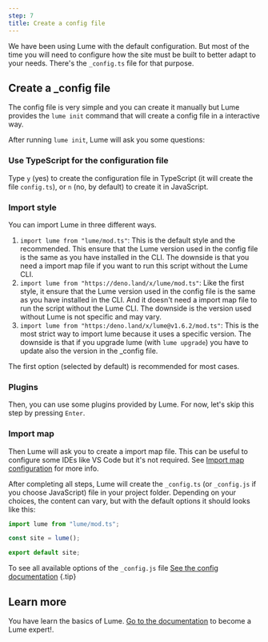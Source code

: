 ```yaml
---
step: 7
title: Create a config file
---
```


We have been using Lume with the default configuration. But most of the time you
will need to configure how the site must be built to better adapt to your needs.
There's the `_config.ts` file for that purpose.

## Create a _config file

The config file is very simple and you can create it manually but Lume provides
the `lume init` command that will create a config file in a interactive way.

After running `lume init`, Lume will ask you some questions:

### Use TypeScript for the configuration file

Type `y` (yes) to create the configuration file in TypeScript (it will create
the file `config.ts`), or `n` (no, by default) to create it in JavaScript.

### Import style

You can import Lume in three different ways.

1. `import lume from "lume/mod.ts"`: This is the default style and the
   recommended. This ensure that the Lume version used in the config file is the
   same as you have installed in the CLI. The downside is that you need a import
   map file if you want to run this script without the Lume CLI.
2. `import lume from "https://deno.land/x/lume/mod.ts"`: Like the first style,
   it ensure that the Lume version used in the config file is the same as you
   have installed in the CLI. And it doesn't need a import map file to run the
   script without the Lume CLI. The downside is the version used without Lume is
   not specific and may vary.
3. `import lume from "https:/deno.land/x/lume@v1.6.2/mod.ts"`: This is the most
   strict way to import lume because it uses a specific version. The downside is
   that if you upgrade lume (with `lume upgrade`) you have to update also the
   version in the _config file.

The first option (selected by default) is recommended for most cases.

### Plugins

Then, you can use some plugins provided by Lume. For now, let's skip this step
by pressing `Enter`.

### Import map

Then Lume will ask you to create a import map file. This can be useful to
configure some IDEs like VS Code but it's not required. See
[Import map configuration](../docs/configuration/import-map.md) for more info.

After completing all steps, Lume will create the `_config.ts` (or `_config.js`
if you choose JavaScript) file in your project folder. Depending on your
choices, the content can vary, but with the default options it should looks like
this:

<lume-code>

```js {title="_config.js"}
import lume from "lume/mod.ts";

const site = lume();

export default site;
```

</lume-code>

To see all available options of the `_config.js` file
[See the config documentation](/docs/configuration/config-file.md) {.tip}

## Learn more

You have learn the basics of Lume.
[Go to the documentation](/docs/overview/about-lume.md) to become a Lume
expert!.

